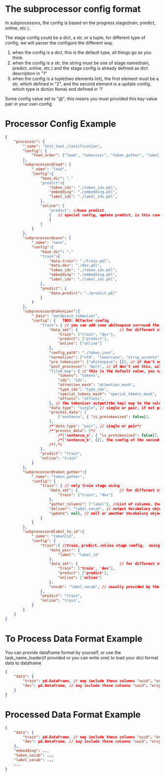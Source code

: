 # The subprocessor config format
In subprocessors, the config is based on the progress stage(train, predict, online, etc.). 

The stage config could be a dict, a str, or a tuple, for different type of config, we will parser the configure the different way. 

1. when the config is a dict, this is the default type, all things go as you think.
2. when the config is a str, the string must be one of stage name(train, predict, online, etc.) and the stage config is already defined as dict description in "1"
3. when the config is a tuple(two elements list), the first element must be a str, which defined in "2", and the second element is a update config, which type is dict(or None) and defined in '1'

Some config value set to "*@*", this means you must provided this key-value pair in your own config

# Processor Config Example

```json
{
    "processor": {
        "_name": "test_text_classification",
        "config": {
            "feed_order": ["load", "tokenizer", "token_gather", "label_to_id", "save"]
        },
        "subprocessor@load": {
            "_name": "load",
            "config":{
                "base_dir": "."
                "predict":{
                    "token_ids": "./token_ids.pkl",
                    "embedding": "./embedding.pkl",
                    "label_ids": "./label_ids.pkl",
                },
                "online": [
                    "predict", //base predict
                    {   // special config, update predict, is this case, the config is null, means use all config from "predict"
                    }
                ]
            }
        },
        "subprocessor@save": {
            "_name": "save",
            "config":{
                "base_dir": "."
                "train":{
                    "data.train": "./train.pkl",
                    "data.dev": "./dev.pkl",
                    "token_ids": "./token_ids.pkl",
                    "embedding": "./embedding.pkl",
                    "label_ids": "./label_ids.pkl",
                },
                "predict": {
                    "data.predict": "./predict.pkl"
                }
            }
        },
        "subprocessor@tokenizer":{
            "_base": "wordpiece_tokenizer",
            "config": {   TODO: REfactor config
                "train": { // you can add some whitespace surround the '&' 
                    "data_set": {                   // for different stage, this processor will process different part of data
                        "train": ["train", "dev"],
                        "predict": ["predict"],
                        "online": ["online"]
                    },
                    "config_path": "./token.json",
                    "normalizer": ["nfd", "lowercase", "strip_accents", "some_processor_need_config": {config}], // if don't set this, will use the default normalizer from config
                    "pre_tokenizer": ["whitespace": {}], // if don't set this, will use the default normalizer from config
                    "post_processor": "bert", // if don't set this, will use the default normalizer from config, WARNING: not support disable  the default setting( so the default tokenizer.post_tokenizer should be null and only setting in this configure)
                    "filed_map": { // this is the default value, you can provide other name
                        "tokens": "tokens",
                        "ids": "ids",
                        "attention_mask": "attention_mask",
                        "type_ids": "type_ids",
                        "special_tokens_mask": "special_tokens_mask",
                        "offsets": "offsets",
                    }, // the tokenizer output(the key) map to the value
                    "data_type": "single", // single or pair, if not provide, will calc by len(process_data)
                    "process_data": [
                        ["sentence", { "is_pretokenized": false}], 
                    ],
                    /*"data_type": "pair", // single or pair*/
                    /*"process_data": [*/
                        /*['sentence_a', { "is_pretokenized": false}], */ 
                        /*['sentence_b', {}], the config of the second data must as same as the first*/ 
                    /*],*/
                },
                "predict": "train",
                "online": "train"
            }
        },
        "subprocessor@token_gather":{
            "_name": "token_gather",
            "config": {
                "train": { // only train stage using
                    "data_set": {                   // for different stage, this processor will process different part of data
                        "train": ["train", "dev"]
                    },
                    "gather_columns": ["label"], //List of columns. Every cell must be sigle token or list of tokens or set of tokens
                    "deliver": "label_vocab", // output Vocabulary object (the Vocabulary of labels) name. 
                    "update": null, // null or another Vocabulary object to update
                }
            }
        },
        "subprocessor@label_to_id":{
            "_name": "token2id",
            "config": {
                "train":{ //train、predict、online stage config,  using '&' split all stages
                    "data_pair": {
                        "label": "label_id"
                    },
                    "data_set": {                   // for different stage, this processor will process different part of data
                        "train": ['train', 'dev'],
                        "predict": ['predict'],
                        "online": ['online']
                    },
                    "vocab": "label_vocab", // usually provided by the "token_gather" module
                },
                "predict": "train",
                "online": "train",
            }
        }
    }
}

```



# To Process Data Format Example

You can provide dataframe format by yourself, or use the task_name_loader(if provided or you can write one) to load your dict format data to dataframe

```json
{
    "data": {
        "train": pd.DataFrame, // may include these columns "uuid"、"origin"、"label"
        "dev": pd.DataFrame, // may include these columns "uuid"、"origin"、"label"
    }
}

```

# Processed Data Format Example

```json
{
    "data": {
        "train": pd.DataFrame, // may include these columns "uuid"、"origin"、"labels"、"origin_tokens"、"label_ids"、"origin_token_ids"
        "dev": pd.DataFrame, // may include these columns "uuid"、"origin"、"labels"、"origin_tokens"、"label_ids"、"origin_token_ids"
    },
    "embedding": ..,
    "token_vocab": ..,
    "label_vocab": ..,
    ...
}
```
